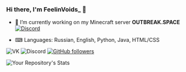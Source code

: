 ### Hi there, I'm FeelinVoids_ 👋

- 🔭 I’m currently working on my Minecraft server **OUTBREAK.SPACE** [![Discord](https://img.shields.io/discord/767405329549885440.svg?label=&logo=discord&logoColor=ffffff&color=7389D8&labelColor=6A7EC2)](https://discord.gg/fhgkRff)

- ⌨ Languages: Russian, English, Python, Java, HTML/CSS

![VK](https://img.shields.io/static/v1?message=VK&label=&logo=vk&logoColor=2787F5&color=ffffff&labelColor=ffffff)
![Discord](https://img.shields.io/static/v1?message=FeelinVoids_%237455&label=&logo=discord&logoColor=ffffff&color=7389D8&labelColor=6A7EC2)
[![GitHub followers](https://img.shields.io/github/followers/FeelinVoids.svg?style=social&label=Follow&maxAge=2592000)](https://github.com/FeelinVoids?tab=followers)

![Your Repository's Stats](https://github-readme-stats.vercel.app/api?username=FeelinVoids&show_icons=true)
